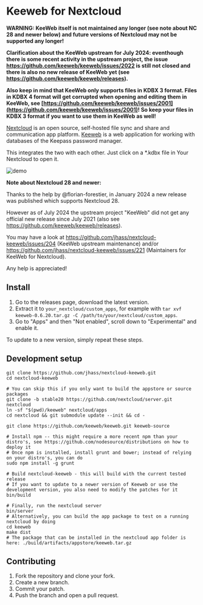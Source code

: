 # Keeweb for Nextcloud

**WARNING: KeeWeb itself is not maintained any longer (see note about NC 28 and newer below) and future versions of Nextcloud may not be supported any longer!**

**Clarification about the KeeWeb upstream for July 2024: eventhough there is some recent activity in the upstream project, the issue
https://github.com/keeweb/keeweb/issues/2022 is still not closed and there is also no new release of KeeWeb yet
(see https://github.com/keeweb/keeweb/releases).**

**Also keep in mind that KeeWeb only supports files in KDBX 3 format. Files in KDBX 4 format will get corrupted when opening and editing them in KeeWeb,
see [https://github.com/keeweb/keeweb/issues/2001](https://github.com/keeweb/keeweb/issues/2001)! So keep your files in KDBX 3 format if you want to
use them in KeeWeb as well!**

[Nextcloud](https://nextcloud.com/) is an open source, self-hosted file sync and share and communication app platform.
[Keeweb](https://keeweb.info/) is a web application for working with databases of the Keepass password manager.

This integrates the two with each other. Just click on a \*.kdbx file in Your Nextcloud to open it.

![demo](https://arnowelzel.de/download/nextcloud-keeweb.gif)

**Note about Nextcloud 28 and newer:**

Thanks to the help by @florian-forestier, in January 2024 a new release was published which supports Nextcloud 28.

However as of July 2024 the upstream project "KeeWeb" did not get any official new release since
July 2021 (also see https://github.com/keeweb/keeweb/releases).

You may have a look at https://github.com/jhass/nextcloud-keeweb/issues/204 (KeeWeb upstream maintenance) and/or
https://github.com/jhass/nextcloud-keeweb/issues/221 (Maintainers for KeeWeb for Nextcloud).

Any help is appreciated!

## Install

1. Go to the releases page, download the latest version.
1. Extract it to `your_nextcloud/custom_apps`, for example with `tar xvf keeweb-0.6.20.tar.gz -C /path/to/your/nextcloud/custom_apps`.
1. Go to "Apps" and then "Not enabled", scroll down to "Experimental" and enable it.

To update to a new version, simply repeat these steps.

## Development setup

```
git clone https://github.com/jhass/nextcloud-keeweb.git
cd nextcloud-keeweb

# You can skip this if you only want to build the appstore or source packages
git clone -b stable20 https://github.com/nextcloud/server.git nextcloud
ln -sf "$(pwd)/keeweb" nextcloud/apps
cd nextcloud && git submodule update --init && cd -

git clone https://github.com/keeweb/keeweb.git keeweb-source

# Install npm -- this might require a more recent npm than your distro's, see https://github.com/nodesource/distributions on how to deploy it
# Once npm is installed, install grunt and bower; instead of relying on your distro's, you can do
sudo npm install -g grunt

# Build nextcloud-keeweb - this will build with the current tested release
# If you want to update to a newer version of Keeweb or use the development version, you also need to modify the patches for it
bin/build

# Finally, run the nextcloud server
bin/server
# Alternatively, you can build the app package to test on a running nextcloud by doing
cd keeweb
make dist
# The package that can be installed in the nextcloud app folder is here: ./build/artifacts/appstore/keeweb.tar.gz
```

## Contributing

1. Fork the repository and clone your fork.
1. Create a new branch.
1. Commit your patch.
1. Push the branch and open a pull request.
